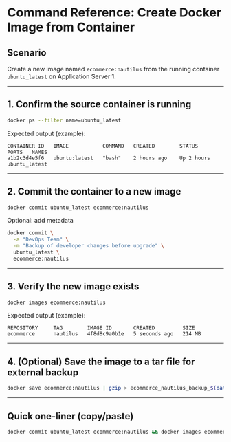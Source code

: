 # Command Reference: Create Docker Image from Container

## Scenario  
Create a new image named `ecommerce:nautilus` from the running container `ubuntu_latest` on Application Server 1.

---

## 1. Confirm the source container is running
```bash
docker ps --filter name=ubuntu_latest
```

Expected output (example):
```
CONTAINER ID   IMAGE           COMMAND   CREATED        STATUS        PORTS   NAMES
a1b2c3d4e5f6   ubuntu:latest   "bash"    2 hours ago    Up 2 hours            ubuntu_latest
```

---

## 2. Commit the container to a new image
```bash
docker commit ubuntu_latest ecommerce:nautilus
```

Optional: add metadata  
```bash
docker commit \
  -a "DevOps Team" \
  -m "Backup of developer changes before upgrade" \
  ubuntu_latest \
  ecommerce:nautilus
```

---

## 3. Verify the new image exists
```bash
docker images ecommerce:nautilus
```

Expected output (example):
```
REPOSITORY     TAG        IMAGE ID       CREATED         SIZE
ecommerce      nautilus   4f8d8c9a0b1e   5 seconds ago   214 MB
```

---

## 4. (Optional) Save the image to a tar file for external backup
```bash
docker save ecommerce:nautilus | gzip > ecommerce_nautilus_backup_$(date +%F).tar.gz
```

---

## Quick one-liner (copy/paste)
```bash
docker commit ubuntu_latest ecommerce:nautilus && docker images ecommerce:nautilus
```

